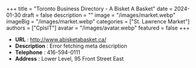 +++
title = "Toronto Business Directory - A Bisket A Basket"
date = 2024-01-30
draft = false
description = ""
image = "/images/market.webp"
imageBig = "/images/market.webp"
categories = ["St. Lawrence Market"]
authors = ["CplsIT"]
avatar = "/images/avatar.webp"
featured = false
+++


* **URL** :  http://www.abisketabasket.ca/
* **Description** : Error fetching meta description
* **Telephone** : 416-594-0111
* **Address** : Lower Level, 95 Front Street East